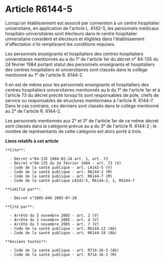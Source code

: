 # Article R6144-5

Lorsqu'un établissement est associé par convention à un centre hospitalier universitaire, en application de l'article L.
6142-5, les personnels médicaux hospitalo-universitaires sont électeurs dans le centre hospitalier universitaire considéré et
électeurs et éligibles dans l'établissement d'affectation s'ils remplissent les conditions requises.

Les personnels enseignants et hospitaliers des centres hospitaliers universitaires mentionnés au a du 1° de l'article 1er du
décret n° 84-135 du 24 février 1984 portant statut des personnels enseignants et hospitaliers des centres hospitaliers et
universitaires sont classés dans le collège mentionné au 1° de l'article R. 6144-2.

Il en est de même pour les personnels enseignants et hospitaliers des centres hospitaliers universitaires mentionnés au b du
1° de l'article 1er et à l'article 73 du décret précité lorsqu'ils sont responsables de pôle, chefs de service ou
responsables de structures mentionnées à l'article R. 6144-7. Dans le cas contraire, ces derniers sont classés dans le
collège mentionné au 2° de l'article R. 6144-2.

Les personnels mentionnés aux 2° et 3° de l'article 1er de ce même décret sont classés dans la catégorie prévue au a du 3° de
l'article R. 6144-2 ; le nombre de représentants de cette catégorie est alors porté à trois.

**Liens relatifs à cet article**

	**Cite**:

	  - Décret n°84-135 1984-02-24 art. 1, art. 73
	  - Décret n°84-135 du 24 février 1984 - art. 73 (V)
	  - Code de la santé publique - art. L6142-5 (V)
	  - Code de la santé publique - art. R6144-2 (M)
	  - Code de la santé publique - art. R6144-7 (M)
	  - Code de la santé publique L6142-5, R6144-2, 1, R6144-7

	**Codifié par**:

	  - Décret n°2005-840 2005-07-20

	**Cité par**:

	  - Arrêté du 3 novembre 2005 - art. 2 (V)
	  - Arrêté du 3 novembre 2005 - art. 4 (V)
	  - Arrêté du 3 novembre 2005 - art. 7 (V)
	  - Code de la santé publique - art. R6144-12 (Ab)
	  - Code de la santé publique - art. R6144-19 (Ab)

	**Anciens textes**:

	  - Code de la santé publique - art. R714-16-3 (Ab)
	  - Code de la santé publique - art. R714-16-3 (M)
